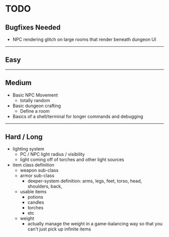 # TODO

## Bugfixes Needed

- NPC rendering glitch on large rooms that render beneath dungeon UI 

--------------------------------------------------------------------------------

## Easy 



--------------------------------------------------------------------------------

## Medium

- Basic NPC Movement
    - totally random 
- Basic dungeon crafting
    - Define a room
- Basics of a shell/terminal for longer commands and debugging

--------------------------------------------------------------------------------

## Hard / Long

- lighting system
    - PC / NPC light radius / visibility
    - light coming off of torches and other light sources
- item class definition
    - weapon sub-class 
    - armor sub-class
        - deeper-system definition:
            arms, legs, feet, torso, head, shoulders, back, 
    - usable items
        - potions
        - candles
        - torches
        - etc
    - weight
        - actually manage the weight in a game-balancing way so that you can't just pick up infinite items

